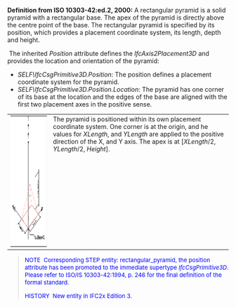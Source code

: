 ﻿**Definition from ISO 10303-42:ed.2, 2000:** A rectangular pyramid is a solid pyramid with a rectangular base. The apex of the pyramid is directly above the centre point of the base. The rectangular pyramid is specified by its position, which provides a placement coordinate system, its length, depth and height.

&nbsp;The inherited _Position_ attribute defines the _IfcAxis2Placement3D_ and provides the location and orientation of the pyramid:

* _SELF\IfcCsgPrimitive3D.Position_:&nbsp;The position defines a placement coordinate system for the pyramid.
* _SELF\IfcCsgPrimitive3D.Position.Location_: The pyramid has one corner of its base at the location and the edges of the base are aligned with the first two placement axes in the positive sense.

<table border="0" cellpadding="2" cellspacing="2" width="100%">
  <tbody>
    <tr>
      <td valign="top"><a href="drawings/IfcRectangularPyramid-Layout1.dwf"><img alt="pyramid" src="figures/ifcrectangularpyramid-layout1.png" border="0" height="300" width="400"></a></td>
      <td valign="top">The pyramid is positioned within
its
own placement coordinate system. One corner is at the origin,
and&nbsp;he values for <i>XLength</i>, and<i>
YLength</i> are
applied to the positive direction of the X, and Y axis. The apex is at [<i>XLength</i>/2,
      <i>YLength</i>/2, <i>Height</i>].</td>
    </tr>
  </tbody>
</table>

> <font color="#0000ff" size="-1">NOTE&nbsp;
Corresponding STEP entity: rectangular_pyramid, the position attribute
has been promoted to the immediate supertype <i>IfcCsgPrimitive3D</i>.
Please refer to ISO/IS 10303-42:1994, p. 246 for the final definition
of the formal standard. </font>
> 
> <font color="#0000ff" size="-1">HISTORY&nbsp;
New entity in IFC2x Edition 3.</font>
>